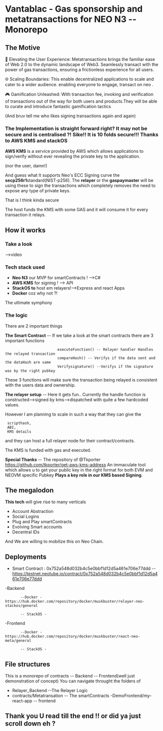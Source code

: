 # Vantablac - Gas sponsorship and metatransactions for NEO N3 -- Monorepo

## The Motive 

🚀 Elevating the User Experience: Metatransactions brings the familiar ease of Web 2.0 to the dynamic landscape of Web3. Seamlessly transact with the power of gas transactions, ensuring a frictionless experience for all users.

🌐 Scaling Boundaries: This enable decentralized applications to scale and cater to a wider audience. enabling everyone to engage, transact on neo .

🎮 Gamification Unleashed: With transaction fee, invoking and verification of transactions out of the way for both users and products.They will be able to curate and introduce fantastic gamification tactics

(And bruv tell me who likes signing transactions again and again)

### The Implementation is straight forward right? It may not be secure and is centralised ?! Sike!! It is 10 folds secure!!! Thanks to **AWS KMS** and **stackOS**

**AWS KMS** is a service provided by AWS which allows applications to sign/verify without ever revealing the private key to the application.

(nor the user, damn!)

And guess what It supports Neo's ECC Signing curve the **secp256r1**standard(NIST-p256). The **relayer** or the **gaspaymaster** will be using these to sign the transactions which completely removes the need to expose any type of private keys.

That is I think kinda secure

The host funds the KMS with some GAS and it will consume it for every transaction it relays.
## How it works 

### Take a look 
-->video

### Tech stack used
- **Neo N3** our MVP for smartContracts ! -->C#
- **AWS KMS** for signing ! --> API
- **StackOS to** host em relayers!-->Express and react Apps 
- **Docker** coz why not ?!


The ultimate symphony
### The logic
There are 2 important things 

**The Smart Contract** -- If we take a look at the smart contracts there are 3 important functions
                           
                           
                            executeFunction() -- Relayer handler Handles the relayed transaction
                            compareHash() -- Verifys if the data sent and the dataHash are same
                            Verifysignature() --Verifys if the signature was by the right pubkey

These 3 functions will make sure the transaction being relayed is consistent with the users data and ownership.                            

**The relayer setup** -- Here it gets fun.. Currently the handle function is constructed-->signed by kms-->dispatched with quite a few hardcoded values.

However I am planning to scale in such a way that they can give the
```
 scripthash,
 ABI,
 KMS details
   ```
 and they can host a full relayer node for their contract/contracts.

The KMS is funded with gas and executed.

**Special Thanks** -- The repository of @Tkporter https://github.com/tkporter/get-aws-kms-address 
An immaculate tool which allows u to get your public key in the right format for both EVM and NEOVM specific Pubkey **Plays a key role in our KMS based Signing**.

## The megalodon

**This tech** will give rise to many verticals 
- Account Abstraction
- Social Logins
- Plug and Play smartContracts 
- Evolving Smart accounts
- Decentral IDs

And We are willing to mobilize this on Neo Chain.

## Deployments

- Smart Contract : 0x752a548d032b4c5e0bbf1d12d5a461e706e77ddd -- https://testnet.neotube.io/contract/0x752a548d032b4c5e0bbf1d12d5a461e706e77ddd

-Backend  
          
           --Docker - https://hub.docker.com/repository/docker/muskbuster/relayer-neo-stackos/general
           
           -- StackOS - 

-Frontend  
          
           --Docker - https://hub.docker.com/repository/docker/muskbuster/react-neo-meta/general
           
           -- StackOS - 

## File structures

This is a monorepo of contracts -- Backend -- Frontend(well just demonstration of concept)
You can navigate throught the folders of 

- Relayer_Backend --The Relayer Logic
- contracts/Metatransation -- The smartContracts
-DemoFrontend/my-react-app -- frontend


## Thank you U read till the end !! or did ya just scroll down eh ?